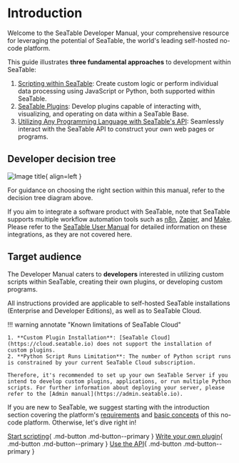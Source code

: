 # Introduction

Welcome to the SeaTable Developer Manual, your comprehensive resource for leveraging the potential of SeaTable, the world's leading self-hosted no-code platform.

This guide illustrates **three fundamental approaches** to development within SeaTable:

1. [Scripting within SeaTable](/scripts/): Create custom logic or perform individual data processing using JavaScript or Python, both supported within SeaTable.
1. [SeaTable Plugins](/plugins/): Develop plugins capable of interacting with, visualizing, and operating on data within a SeaTable Base.
1. [Utilizing Any Programming Language with SeaTable's API](/clients/): Seamlessly interact with the SeaTable API to construct your own web pages or programs.

## Developer decision tree

![Image title](/media/developer_decision_tree.png){ align=left }

For guidance on choosing the right section within this manual, refer to the decision tree diagram above.

If you aim to integrate a software product with SeaTable, note that SeaTable supports multiple workflow automation tools such as [n8n](https://n8n.io/integrations/seatable/), [Zapier](https://zapier.com/apps/seatable/integrations), and [Make](https://www.make.com/en/integrations/seatable). Please refer to the [SeaTable User Manual](https://seatable.io/docs-category/skripte-api-integrationen/) for detailed information on these integrations, as they are not covered here.

## Target audience

The Developer Manual caters to **developers** interested in utilizing custom scripts within SeaTable, creating their own plugins, or developing custom programs.

All instructions provided are applicable to self-hosted SeaTable installations (Enterprise and Developer Editions), as well as to SeaTable Cloud.

!!! warning annotate "Known limitations of SeaTable Cloud"

    1. **Custom Plugin Installation**: [SeaTable Cloud](https://cloud.seatable.io) does not support the installation of custom plugins.
    2. **Python Script Runs Limitation**: The number of Python script runs is constrained by your current SeaTable Cloud subscription.

    Therefore, it's recommended to set up your own SeaTable Server if you intend to develop custom plugins, applications, or run multiple Python scripts. For further information about deploying your server, please refer to the [Admin manual](https://admin.seatable.io).

If you are new to SeaTable, we suggest starting with the introduction section covering the platform's [requirements](/introduction/requirements) and [basic concepts](/introduction/basic_concepts) of this no-code platform. Otherwise, let's dive right in!

[Start scripting](/scripts){ .md-button .md-button--primary }
[Write your own plugin](/plugins){ .md-button .md-button--primary }
[Use the API](/clients){ .md-button .md-button--primary }

